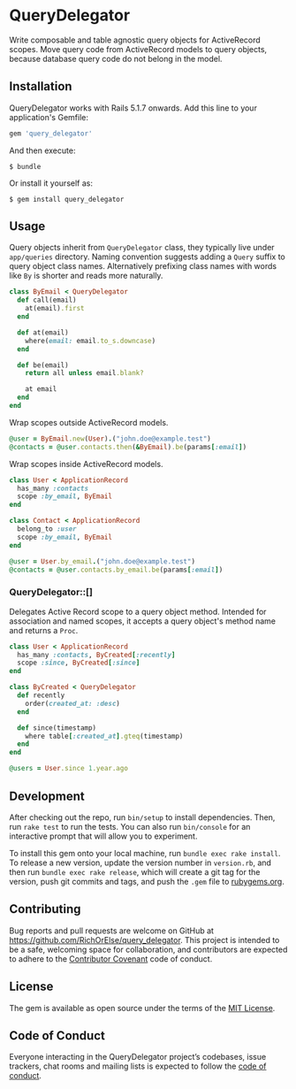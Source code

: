 # QueryDelegator

Write composable and table agnostic query objects for ActiveRecord scopes. Move query code from ActiveRecord models to query objects, because database query code do not belong in the model.

## Installation

QueryDelegator works with Rails 5.1.7 onwards. Add this line to your application's Gemfile:

```ruby
gem 'query_delegator'
```

And then execute:

    $ bundle

Or install it yourself as:

    $ gem install query_delegator

## Usage

Query objects inherit from `QueryDelegator` class, they typically live under `app/queries` directory.
Naming convention suggests adding a `Query` suffix to query object class names.
Alternatively prefixing class names with words like `By` is shorter and reads more naturally.

```ruby
class ByEmail < QueryDelegator
  def call(email)
    at(email).first
  end

  def at(email)
    where(email: email.to_s.downcase)
  end

  def be(email)
    return all unless email.blank?

    at email
  end
end
```

Wrap scopes outside ActiveRecord models.

```ruby
@user = ByEmail.new(User).("john.doe@example.test")
@contacts = @user.contacts.then(&ByEmail).be(params[:email])
```

Wrap scopes inside ActiveRecord models.

```ruby
class User < ApplicationRecord
  has_many :contacts
  scope :by_email, ByEmail
end

class Contact < ApplicationRecord
  belong_to :user
  scope :by_email, ByEmail
end

@user = User.by_email.("john.doe@example.test")
@contacts = @user.contacts.by_email.be(params[:email])
```

### QueryDelegator::[]

Delegates Active Record scope to a query object method.
Intended for association and named scopes, it accepts a query object's method name and returns a `Proc`.

```ruby
class User < ApplicationRecord
  has_many :contacts, ByCreated[:recently]
  scope :since, ByCreated[:since]
end

class ByCreated < QueryDelegator
  def recently
    order(created_at: :desc)
  end

  def since(timestamp)
    where table[:created_at].gteq(timestamp)
  end
end

@users = User.since 1.year.ago
```

## Development

After checking out the repo, run `bin/setup` to install dependencies. Then, run `rake test` to run the tests. You can also run `bin/console` for an interactive prompt that will allow you to experiment.

To install this gem onto your local machine, run `bundle exec rake install`. To release a new version, update the version number in `version.rb`, and then run `bundle exec rake release`, which will create a git tag for the version, push git commits and tags, and push the `.gem` file to [rubygems.org](https://rubygems.org).

## Contributing

Bug reports and pull requests are welcome on GitHub at https://github.com/RichOrElse/query_delegator. This project is intended to be a safe, welcoming space for collaboration, and contributors are expected to adhere to the [Contributor Covenant](http://contributor-covenant.org) code of conduct.

## License

The gem is available as open source under the terms of the [MIT License](https://opensource.org/licenses/MIT).

## Code of Conduct

Everyone interacting in the QueryDelegator project’s codebases, issue trackers, chat rooms and mailing lists is expected to follow the [code of conduct](https://github.com/RichOrElse/query_delegator/blob/master/CODE_OF_CONDUCT.md).
